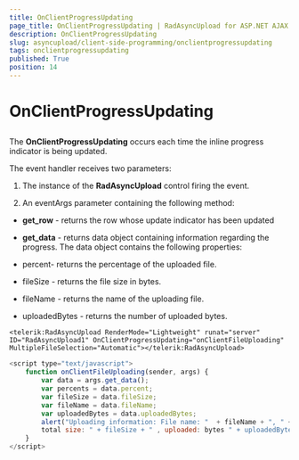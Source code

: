 ```yaml
---
title: OnClientProgressUpdating
page_title: OnClientProgressUpdating | RadAsyncUpload for ASP.NET AJAX Documentation
description: OnClientProgressUpdating
slug: asyncupload/client-side-programming/onclientprogressupdating
tags: onclientprogressupdating
published: True
position: 14
---
```


# OnClientProgressUpdating

## 

The **OnClientProgressUpdating** occurs each time the inline progress indicator is being updated.

The event handler receives two parameters:

1. The instance of the **RadAsyncUpload** control firing the event.

1. An eventArgs parameter containing the following method:

* **get_row** - returns the row whose update indicator has been updated

* **get_data** - returns data object containing information regarding the progress. The data object contains the following properties:

* percent- returns the percentage of the uploaded file.

* fileSize - returns the file size in bytes.

* fileName - returns the name of the uploading file.

* uploadedBytes - returns the number of uploaded bytes.

````ASPNET
<telerik:RadAsyncUpload RenderMode="Lightweight" runat="server" ID="RadAsyncUpload1" OnClientProgressUpdating="onClientFileUploading" MultipleFileSelection="Automatic"></telerik:RadAsyncUpload>
````

````JavaScript
<script type="text/javascript">
	function onClientFileUploading(sender, args) {
		var data = args.get_data();
		var percents = data.percent;
		var fileSize = data.fileSize;
		var fileName = data.fileName;
		var uploadedBytes = data.uploadedBytes;
		alert("Uploading information: File name: "	+ fileName + ",	" + percents + "% completed,
		total size: " + fileSize + " , uploaded: bytes " + uploadedBytes + "." );
	}
</script>
````




